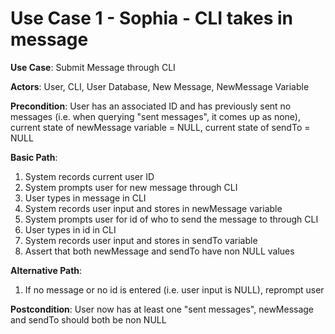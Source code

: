 # Use Case 1 - Sophia - CLI takes in message

**Use Case**: Submit Message through CLI

**Actors**: User, CLI, User Database, New Message, NewMessage Variable

**Precondition**: User has an associated ID and has previously sent no messages (i.e. when querying "sent messages", it comes up as none), current state of newMessage variable = NULL, current state of sendTo = NULL

**Basic Path**:

  1. System records current user ID
  2. System prompts user for new message through CLI
  3. User types in message in CLI
  4. System records user input and stores in newMessage variable
  5. System prompts user for id of who to send the message to through CLI
  3. User types in id in CLI
  4. System records user input and stores in sendTo variable
  5. Assert that both newMessage and sendTo have non NULL values

**Alternative Path**:
  1. If no message or no id is entered (i.e. user input is NULL), reprompt user

**Postcondition**: User now has at least one "sent messages", newMessage and sendTo should both be non NULL

